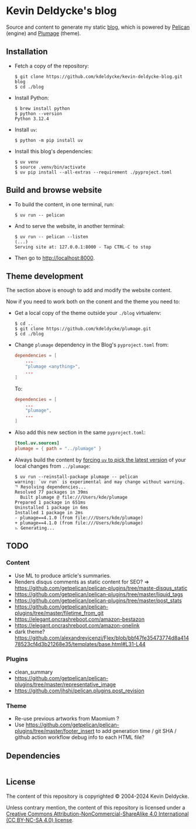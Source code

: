 # Kevin Deldycke's blog

Source and content to generate my static [blog](https://kevin.deldycke.com),
which is powered by [Pelican](https://getpelican.com) (engine) and
[Plumage](https://github.com/kdeldycke/plumage) (theme).

## Installation

- Fetch a copy of the repository:

  ```shell-session
  $ git clone https://github.com/kdeldycke/kevin-deldycke-blog.git blog
  $ cd ./blog
  ```

- Install Python:

  ```shell-session
  $ brew install python
  $ python --version
  Python 3.12.4
  ```

- Install `uv`:

  ```shell-session
  $ python -m pip install uv
  ```

- Install this blog's dependencies:

  ```shell-session
  $ uv venv
  $ source .venv/bin/activate
  $ uv pip install --all-extras --requirement ./pyproject.toml
  ```

## Build and browse website

- To build the content, in one terminal, run:

  ```shell-session
  $ uv run -- pelican
  ```

- And to serve the website, in another terminal:

  ```shell-session
  $ uv run -- pelican --listen
  (...)
  Serving site at: 127.0.0.1:8000 - Tap CTRL-C to stop
  ```

- Then go to [http://localhost:8000](http://localhost:8000).

## Theme development

The section above is enough to add and modify the website content.

Now if you need to work both on the conent and the theme you need to:

- Get a local copy of the theme outside your `./blog` virtualenv:

  ```shell-session
  $ cd ..
  $ git clone https://github.com/kdeldycke/plumage.git
  $ cd ./blog
  ```

- Change `plumage` dependency in the Blog's `pyproject.toml` from:

  ```toml
  dependencies = [
      ...
      "plumage <anything>",
      ...
  ]
  ```

  To:

  ```toml
  dependencies = [
      ...
      "plumage",
      ...
  ]
  ```

- Also add this new section in the same `pyproject.toml`:

  ```toml
  [tool.uv.sources]
  plumage = { path = "../plumage" }
  ```

- Always build the content by [forcing `uv` to pick the latest version](https://github.com/astral-sh/uv/issues/2844#issuecomment-2241073879) of your local changes from `../plumage`:

  ```shell-session
  $ uv run --reinstall-package plumage -- pelican
  warning: `uv run` is experimental and may change without warning.
  ⠙ Resolving dependencies...
  Resolved 77 packages in 39ms
    Built plumage @ file:///Users/kde/plumage
  Prepared 1 package in 651ms
  Uninstalled 1 package in 6ms
  Installed 1 package in 2ms
  - plumage==4.1.0 (from file:///Users/kde/plumage)
  + plumage==4.1.0 (from file:///Users/kde/plumage)
  ⠦ Generating...
  ```

## TODO

### Content

- Use ML to produce article's summaries.
- Renders disqus comments as static content for SEO? => https://github.com/getpelican/pelican-plugins/tree/maste-disqus_static
- https://github.com/getpelican/pelican-plugins/tree/master/liquid_tags
- https://github.com/getpelican/pelican-plugins/tree/master/post_stats
- https://github.com/getpelican/pelican-plugins/tree/master/filetime_from_git
- https://elegant.oncrashreboot.com/amazon-bestazon
- https://elegant.oncrashreboot.com/amazon-onelink
- dark theme? https://github.com/alexandrevicenzi/Flex/blob/bbf47fe35473774d8a41478523cf4d3b21268e35/templates/base.html#L31-L44

### Plugins

- clean_summary
- https://github.com/getpelican/pelican-plugins/tree/master/representative_image
- https://github.com/jhshi/pelican.plugins.post_revision

### Theme

- Re-use previous artworks from Maomium ?
- Use https://github.com/getpelican/pelican-plugins/tree/master/footer_insert
  to add generation time / git SHA / github action workflow debug info to
  each HTML file?

## Dependencies

```mermaid docs/assets/dependencies.mmd
```

## License

The content of this repository is copyrighted © 2004-2024 Kevin Deldycke.

Unless contrary mention, the content of this repository is licensed under a
[Creative Commons Attribution-NonCommercial-ShareAlike 4.0 International (CC
BY-NC-SA 4.0) license](license).
